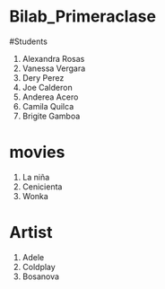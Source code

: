 # Bilab_Primeraclase

#Students
1. Alexandra Rosas
2. Vanessa Vergara
3. Dery Perez
4. Joe Calderon
5. Anderea Acero
6. Camila Quilca
7. Brigite Gamboa

# movies
1. La niña
2. Cenicienta
3. Wonka

# Artist
1. Adele
2. Coldplay
3. Bosanova
